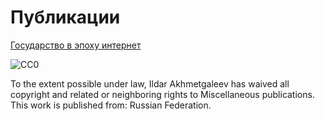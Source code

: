 # Публикации

[Государство в эпоху интернет](государство_в_эпоху_интернет/index.md)

![CC0](http://i.creativecommons.org/p/zero/1.0/88x31.png)

To the extent possible under law, Ildar Akhmetgaleev has waived all copyright and related or neighboring rights to Miscellaneous publications. This work is published from: Russian Federation. 
